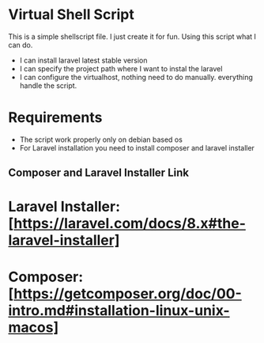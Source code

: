 # Virtual Shell Script

This is a simple shellscript file. I just create it for fun. Using this script what I can do.

* I can install laravel latest stable version
* I can specify the project path where I want to instal the laravel
* I can configure the virtualhost, nothing need to do manually. everything handle the script.

# Requirements

* The script work properly only on debian based os
* For Laravel installation you need to install composer and laravel installer

## Composer and Laravel Installer Link

# Laravel Installer: [https://laravel.com/docs/8.x#the-laravel-installer]
# Composer: [https://getcomposer.org/doc/00-intro.md#installation-linux-unix-macos]


